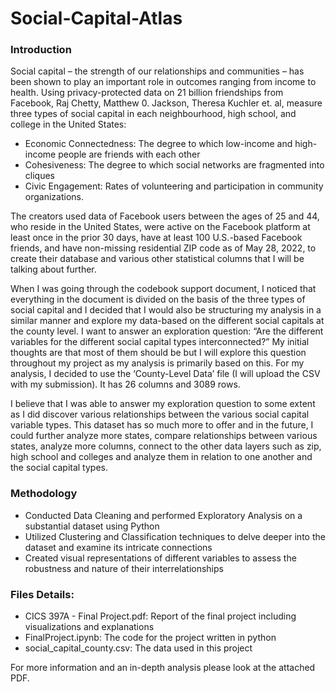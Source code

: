 # Social-Capital-Atlas

### Introduction

Social capital – the strength of our relationships and communities – has been shown to play an important role in outcomes ranging from income to health. Using privacy-protected data on 21 billion friendships from Facebook, Raj Chetty, Matthew 0. Jackson, Theresa Kuchler et. al, measure three types of social capital in each neighbourhood, high school, and college in the United States:

- Economic Connectedness: The degree to which low-income and high-income people are friends with each other
- Cohesiveness: The degree to which social networks are fragmented into cliques
- Civic Engagement: Rates of volunteering and participation in community organizations.

The creators used data of Facebook users between the ages of 25 and 44, who reside in the United States, were active on the Facebook platform at least once in the prior 30 days, have at least 100 U.S.-based Facebook friends, and have non-missing residential ZIP code as of May 28, 2022, to create their database and various other statistical columns that I will be talking about further. 

When I was going through the codebook support document, I noticed that everything in the document is divided on the basis of the three types of social capital and I decided that I would also be structuring my analysis in a similar manner and explore my data-based on the different social capitals at the county level. I want to answer an exploration question: “Are the different variables for the different social capital types interconnected?” My initial thoughts are that most of them should be but I will explore this question throughout my project as my analysis is primarily based on this.
For my analysis, I decided to use the ‘County-Level Data’ file (I will upload the CSV with my submission). It has 26 columns and 3089 rows.

I believe that I was able to answer my exploration question to some extent as I did discover various relationships between the various social capital variable types. This dataset has so much more to offer and in the future, I could further analyze more states, compare relationships between various states, analyze more columns, connect to the other data layers such as zip, high school and colleges and analyze them in relation to one another and the social capital types.

### Methodology

- Conducted Data Cleaning and performed Exploratory Analysis on a substantial dataset using Python
- Utilized Clustering and Classification techniques to delve deeper into the dataset and examine its intricate connections
- Created visual representations of different variables to assess the robustness and nature of their interrelationships

### Files Details:

- CICS 397A - Final Project.pdf: Report of the final project including visualizations and explanations
- FinalProject.ipynb: The code for the project written in python
- social_capital_county.csv: The data used in this project

For more information and an in-depth analysis please look at the attached PDF.
